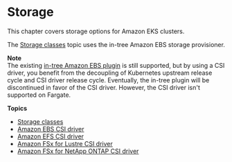 # Storage<a name="storage"></a>

This chapter covers storage options for Amazon EKS clusters\.

The [Storage classes](storage-classes.md) topic uses the in\-tree Amazon EBS storage provisioner\. 

**Note**  
The existing [in\-tree Amazon EBS plugin](https://kubernetes.io/docs/concepts/storage/volumes/#awselasticblockstore) is still supported, but by using a CSI driver, you benefit from the decoupling of Kubernetes upstream release cycle and CSI driver release cycle\. Eventually, the in\-tree plugin will be discontinued in favor of the CSI driver\. However, the CSI driver isn't supported on Fargate\.

**Topics**
+ [Storage classes](storage-classes.md)
+ [Amazon EBS CSI driver](ebs-csi.md)
+ [Amazon EFS CSI driver](efs-csi.md)
+ [Amazon FSx for Lustre CSI driver](fsx-csi.md)
+ [Amazon FSx for NetApp ONTAP CSI driver](fsx-ontap.md)